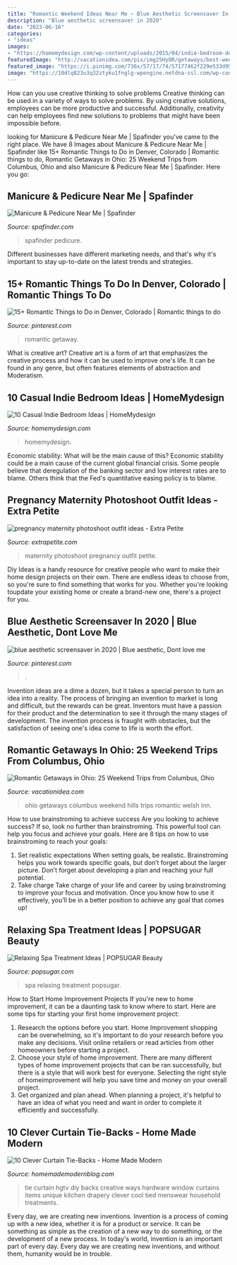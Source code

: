 ```yaml
---
title: "Romantic Weekend Ideas Near Me ~ Blue Aesthetic Screensaver In 2020"
description: "Blue aesthetic screensaver in 2020"
date: "2023-06-16"
categories:
- "ideas"
images:
- "https://homemydesign.com/wp-content/uploads/2015/04/indie-bedroom-decoration.jpg"
featuredImage: "http://vacationidea.com/pix/img25Hy8R/getaways/best-weekend-getaways-from-columbus-ohio_g19_mobi.jpg"
featured_image: "https://i.pinimg.com/736x/57/17/74/57177462f229e533d95d6af9320cd2b5.jpg"
image: "https://10dlq823u3q32ztyku1fnglg-wpengine.netdna-ssl.com/wp-content/uploads/2018/07/Lace_Luce1805182-96-edited-e1532565673702.jpg"
---
```



How can you use creative thinking to solve problems
Creative thinking can be used in a variety of ways to solve problems. By using creative solutions, employees can be more productive and successful. Additionally, creativity can help employees find new solutions to problems that might have been impossible before.

	

		
looking for Manicure &amp; Pedicure Near Me | Spafinder you've came to the right place. We have 8 Images about Manicure &amp; Pedicure Near Me | Spafinder like 15+ Romantic Things to Do in Denver, Colorado | Romantic things to do, Romantic Getaways in Ohio: 25 Weekend Trips from Columbus, Ohio and also Manicure &amp; Pedicure Near Me | Spafinder. Here you go:
		
    
## Manicure &amp; Pedicure Near Me | Spafinder

<img loading=lazy src="https://cdn.spafinder.com/2019/03/manicure10.jpg" onerror="this.onerror=null;this.src='https://tse1.mm.bing.net/th?id=OIP.VFIeEyTQ_teBSeb0oaPyuwHaHa&amp;pid=15.1';" alt="Manicure &amp; Pedicure Near Me | Spafinder">

_Source: spafinder.com_

>spafinder pedicure. 

	

Different businesses have different marketing needs, and that's why it's important to stay up-to-date on the latest trends and strategies.

    
## 15+ Romantic Things To Do In Denver, Colorado | Romantic Things To Do

<img loading=lazy src="https://i.pinimg.com/736x/4b/d0/9f/4bd09fd467d037838188c00cc7b124af.jpg" onerror="this.onerror=null;this.src='https://tse2.mm.bing.net/th?id=OIP.VEvABKWQvWH0m_oUtBP4kQHaPH&amp;pid=15.1';" alt="15+ Romantic Things to Do in Denver, Colorado | Romantic things to do">

_Source: pinterest.com_

>romantic getaway. 

	

What is creative art?
Creative art is a form of art that emphasizes the creative process and how it can be used to improve one's life. It can be found in any genre, but often features elements of abstraction and Moderatism.

    
## 10 Casual Indie Bedroom Ideas | HomeMydesign

<img loading=lazy src="https://homemydesign.com/wp-content/uploads/2015/04/indie-bedroom-decoration.jpg" onerror="this.onerror=null;this.src='https://tse2.mm.bing.net/th?id=OIP.tU5yt32-p5sKrBKu4Dx7MQHaLZ&amp;pid=15.1';" alt="10 Casual Indie Bedroom Ideas | HomeMydesign">

_Source: homemydesign.com_

>homemydesign. 

	

Economic stability: What will be the main cause of this?
Economic stability could be a main cause of the current global financial crisis. Some people believe that deregulation of the banking sector and low interest rates are to blame. Others think that the Fed's quantitative easing policy is to blame.

    
## Pregnancy Maternity Photoshoot Outfit Ideas - Extra Petite

<img loading=lazy src="https://10dlq823u3q32ztyku1fnglg-wpengine.netdna-ssl.com/wp-content/uploads/2018/07/Lace_Luce1805182-96-edited-e1532565673702.jpg" onerror="this.onerror=null;this.src='https://tse4.mm.bing.net/th?id=OIP.nhPV_JgMX59wXDyk21gXgQHaLG&amp;pid=15.1';" alt="pregnancy maternity photoshoot outfit ideas - Extra Petite">

_Source: extrapetite.com_

>maternity photoshoot pregnancy outfit petite. 

	

Diy Ideas is a handy resource for creative people who want to make their home design projects on their own. There are endless ideas to choose from, so you're sure to find something that works for you. Whether you're looking toupdate your existing home or create a brand-new one, there's a project for you.

    
## Blue Aesthetic Screensaver In 2020 | Blue Aesthetic, Dont Love Me

<img loading=lazy src="https://i.pinimg.com/736x/57/17/74/57177462f229e533d95d6af9320cd2b5.jpg" onerror="this.onerror=null;this.src='https://tse4.mm.bing.net/th?id=OIP.Cu10_e1AcopB-AIF16aHDAHaNK&amp;pid=15.1';" alt="blue aesthetic screensaver in 2020 | Blue aesthetic, Dont love me">

_Source: pinterest.com_

>. 

	

Invention ideas are a dime a dozen, but it takes a special person to turn an idea into a reality. The process of bringing an invention to market is long and difficult, but the rewards can be great. Inventors must have a passion for their product and the determination to see it through the many stages of development. The invention process is fraught with obstacles, but the satisfaction of seeing one's idea come to life is worth the effort.

    
## Romantic Getaways In Ohio: 25 Weekend Trips From Columbus, Ohio

<img loading=lazy src="http://vacationidea.com/pix/img25Hy8R/getaways/best-weekend-getaways-from-columbus-ohio_g19_mobi.jpg" onerror="this.onerror=null;this.src='https://tse2.mm.bing.net/th?id=OIP.EmDOuYE048IlBbOtPFVDHwAAAA&amp;pid=15.1';" alt="Romantic Getaways in Ohio: 25 Weekend Trips from Columbus, Ohio">

_Source: vacationidea.com_

>ohio getaways columbus weekend hills trips romantic welsh inn. 

	

How to use brainstroming to achieve success
Are you looking to achieve success? If so, look no further than brainstroming. This powerful tool can help you focus and achieve your goals. Here are 8 tips on how to use brainstroming to reach your goals: 
1. Set realistic expectations 
When setting goals, be realistic. Brainstroming helps you work towards specific goals, but don’t forget about the larger picture. Don’t forget about developing a plan and reaching your full potential. 
2. Take charge 
Take charge of your life and career by using brainstroming to improve your focus and motivation. Once you know how to use it effectively, you’ll be in a better position to achieve any goal that comes up! 

    
## Relaxing Spa Treatment Ideas | POPSUGAR Beauty

<img loading=lazy src="https://media1.popsugar-assets.com/files/thumbor/yVusW7NdUWT8TCBt64SNkATV2Jk/fit-in/1024x1024/filters:format_auto-!!-:strip_icc-!!-/2014/08/15/647/n/1922153/875a6d1cabe0ef1c_thumb_temp_cover_file157414991408110772/i/Relaxing-Spa-Treatment-Ideas.jpg" onerror="this.onerror=null;this.src='https://tse2.mm.bing.net/th?id=OIP.hoNzNKStUdGb-t5MHP-FQgHaFj&amp;pid=15.1';" alt="Relaxing Spa Treatment Ideas | POPSUGAR Beauty">

_Source: popsugar.com_

>spa relaxing treatment popsugar. 

	

How to Start Home Improvement Projects
If you're new to home improvement, it can be a daunting task to know where to start. Here are some tips for starting your first home improvement project: 
1. Research the options before you start. Home Improvement shopping can be overwhelming, so it's important to do your research before you make any decisions. Visit online retailers or read articles from other homeowners before starting a project. 
2. Choose your style of home improvement. There are many different types of home improvement projects that can be ran successfully, but there is a style that will work best for everyone. Selecting the right style of homeimprovement will help you save time and money on your overall project. 
3. Get organized and plan ahead. When planning a project, it's helpful to have an idea of what you need and want in order to complete it efficiently and successfully.

    
## 10 Clever Curtain Tie-Backs - Home Made Modern

<img loading=lazy src="https://i2.wp.com/1.bp.blogspot.com/-kUWNceuBhWo/VSBK997EAuI/AAAAAAAAKUk/PWc5TOGrVaw/s1600/curtain_tie_back_mens_tie.jpeg" onerror="this.onerror=null;this.src='https://tse4.mm.bing.net/th?id=OIP.uh_h2u8jByFG9Qf9DfcQuAHaJ4&amp;pid=15.1';" alt="10 Clever Curtain Tie-Backs - Home Made Modern">

_Source: homemademodernblog.com_

>tie curtain hgtv diy backs creative ways hardware window curtains items unique kitchen drapery clever cool tied menswear household treatments. 

	

Every day, we are creating new inventions.
Invention is a process of coming up with a new idea, whether it is for a product or service. It can be something as simple as the creation of a new way to do something, or the development of a new process. In today's world, invention is an important part of every day. Every day we are creating new inventions, and without them, humanity would be in trouble.

